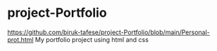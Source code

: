 # project-Portfolio
https://github.com/biruk-tafese/project-Portfolio/blob/main/Personal-prot.html
My portfolio project using html and css
